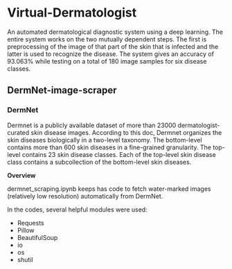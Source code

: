 # Virtual-Dermatologist

An automated dermatological diagnostic system using a deep learning. The entire system works on the two mutually dependent steps. The first is preprocessing of the image of that part of the skin that is infected and the latter is used to recognize the disease. The system gives an accuracy of 93.063% while testing on a total of 180 image samples for six disease classes.

## DermNet-image-scraper
### DermNet
Dermnet is a publicly available dataset of more than 23000 dermatologist-curated skin disease images. According to this doc, Dermnet organizes the skin diseases biologically in a two-level taxonomy. The bottom-level contains more than 600 skin diseases in a fine-grained granularity. The top-level contains 23 skin disease classes. Each of the top-level skin disease class contains a subcollection of the bottom-level skin diseases.

**Overview**

dermnet_scraping.ipynb keeps has code to fetch water-marked images (relatively low resolution) automatically from DermNet.

In the codes, several helpful modules were used:
* Requests
* Pillow
* BeautifulSoup
* io
* os
* shutil
